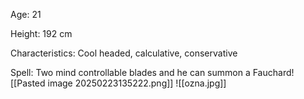 Age: 21

Height: 192 cm

Characteristics: Cool headed, calculative, conservative

Spell: Two mind controllable blades and he can summon a Fauchard![[Pasted image 20250223135222.png]]
![[ozna.jpg]]